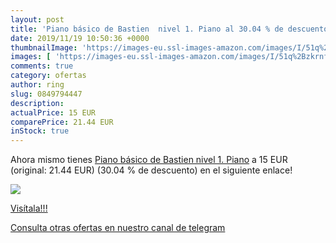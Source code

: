 ```yaml
---
layout: post
title: 'Piano básico de Bastien  nivel 1. Piano al 30.04 % de descuento'
date: 2019/11/19 10:50:36 +0000
thumbnailImage: 'https://images-eu.ssl-images-amazon.com/images/I/51q%2BzkrnfnL._SL200_.jpg'
images: [ 'https://images-eu.ssl-images-amazon.com/images/I/51q%2BzkrnfnL._SL200_.jpg' ]
comments: true
category: ofertas
author: ring
slug: 0849794447
description:
actualPrice: 15 EUR
comparePrice: 21.44 EUR
inStock: true
---
```


Ahora mismo tienes [Piano básico de Bastien  nivel 1. Piano](https://www.amazon.com/dp/0849794447/?tag=redken08-20) a 15 EUR (original: 21.44 EUR) (30.04 %  de descuento) en el siguiente enlace!

[![](https://images-eu.ssl-images-amazon.com/images/I/51q%2BzkrnfnL._SL200_.jpg)](https://www.amazon.com/dp/0849794447/?tag=redken08-20)

[Visítala!!!](https://www.amazon.com/dp/0849794447/?tag=redken08-20)

[Consulta otras ofertas en nuestro canal de telegram](https://t.me/s/ofertas25)
